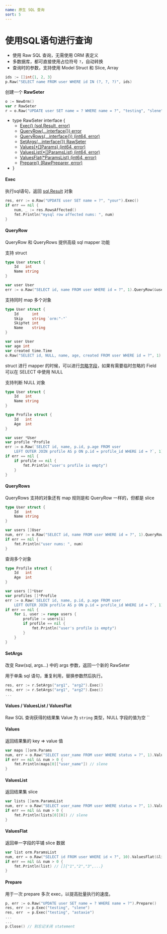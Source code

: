 ```yaml
---
name: 原生 SQL 查询
sort: 5
---
```


# 使用SQL语句进行查询

* 使用 Raw SQL 查询，无需使用 ORM 表定义
* 多数据库，都可直接使用占位符号 `?`，自动转换
* 查询时的参数，支持使用 Model Struct 和 Slice, Array

```go
ids := []int{1, 2, 3}
p.Raw("SELECT name FROM user WHERE id IN (?, ?, ?)", ids)
```

创建一个 **RawSeter**

```go
o := NewOrm()
var r RawSeter
r = o.Raw("UPDATE user SET name = ? WHERE name = ?", "testing", "slene")
```

* type RawSeter interface {
	* [Exec() (sql.Result, error)](#exec)
	* [QueryRow(...interface{}) error](#queryrow)
	* [QueryRows(...interface{}) (int64, error)](#queryrows)
	* [SetArgs(...interface{}) RawSeter](#setargs)
	* [Values(*[]Params) (int64, error)](#values)
	* [ValuesList(*[]ParamsList) (int64, error)](#valueslist)
	* [ValuesFlat(*ParamsList) (int64, error)](#valuesflat)
	* [Prepare() (RawPreparer, error)](#prepare)
* }

#### Exec

执行sql语句，返回 [sql.Result](http://gowalker.org/database/sql#Result) 对象

```go
res, err := o.Raw("UPDATE user SET name = ?", "your").Exec()
if err == nil {
	num, _ := res.RowsAffected()
	fmt.Println("mysql row affected nums: ", num)
}
```

#### QueryRow

QueryRow 和 QueryRows 提供高级 sql mapper 功能

支持 struct

```go
type User struct {
	Id   int
	Name string
}

var user User
err := o.Raw("SELECT id, name FROM user WHERE id = ?", 1).QueryRow(&user)
```

支持同时 map 多个对象

```go
type User struct {
	Id      int
	Skip    string `orm:"-"`
	SkipYet int
	Name    string
}

var user User
var age int
var created time.Time
o.Raw("SELECT id, NULL, name, age, created FROM user WHERE id = ?", 1).QueryRow(&user, &age, &created)
```

struct 进行 mapper 的时候，可以进行[忽略字段](models.md#忽略字段)，如果有需要临时忽略的 Field 可以在 SELECT 中使用 NULL

支持判断 NULL 对象

```go
type User struct {
	Id   int
	Name string
}

type Profile struct {
	Id   int
	Age  int
}

var user *User
var profile *Profile
err := o.Raw(`SELECT id, name, p.id, p.age FROM user
	LEFT OUTER JOIN profile AS p ON p.id = profile_id WHERE id = ?`, 1).QueryRow(&user, &profile)
if err == nil {
	if profile == nil {
		fmt.Println("user's profile is empty")
	}
}
```

#### QueryRows

QueryRows 支持的对象还有 map 规则是和 QueryRow 一样的，但都是 slice

```go
type User struct {
	Id   int
	Name string
}

var users []User
num, err := o.Raw("SELECT id, name FROM user WHERE id = ?", 1).QueryRows(&users)
if err == nil {
	fmt.Println("user nums: ", num)
}
```

查询多个对象

```go
type Profile struct {
	Id   int
	Age  int
}

var users []*User
var profiles []*Profile
err := o.Raw(`SELECT id, name, p.id, p.age FROM user
	LEFT OUTER JOIN profile AS p ON p.id = profile_id WHERE id = ?`, 1).QueryRows(&users, &profiles)
if err == nil {
	for i, user := range users {
		profile := users[i]
		if profile == nil {
			fmt.Println("user's profile is empty")
		}
	}
}
```

#### SetArgs

改变 Raw(sql, args...) 中的 args 参数，返回一个新的 RawSeter

用于单条 sql 语句，重复利用，替换参数然后执行。

```go
res, err := r.SetArgs("arg1", "arg2").Exec()
res, err := r.SetArgs("arg1", "arg2").Exec()
...
```
#### Values / ValuesList / ValuesFlat

Raw SQL 查询获得的结果集 Value 为 `string` 类型，NULL 字段的值为空 ``

#### Values


返回结果集的 key => value 值

```go
var maps []orm.Params
num, err = o.Raw("SELECT user_name FROM user WHERE status = ?", 1).Values(&maps)
if err == nil && num > 0 {
	fmt.Println(maps[0]["user_name"]) // slene
}
```

#### ValuesList

返回结果集 slice

```go
var lists []orm.ParamsList
num, err = o.Raw("SELECT user_name FROM user WHERE status = ?", 1).ValuesList(&lists)
if err == nil && num > 0 {
	fmt.Println(lists[0][0]) // slene
}
```

#### ValuesFlat

返回单一字段的平铺 slice 数据

```go
var list orm.ParamsList
num, err = o.Raw("SELECT id FROM user WHERE id < ?", 10).ValuesFlat(&list)
if err == nil && num > 0 {
	fmt.Println(list) // []{"1","2","3",...}
}
```

#### Prepare

用于一次 prepare 多次 exec，以提高批量执行的速度。

```go
p, err := o.Raw("UPDATE user SET name = ? WHERE name = ?").Prepare()
res, err := p.Exec("testing", "slene")
res, err  = p.Exec("testing", "astaxie")
...
...
p.Close() // 别忘记关闭 statement
```
